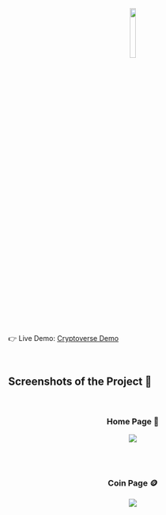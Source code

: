 <div align='center'><img style="width:16%" src='https://github.com/hemil585/cryptoverse/assets/117675167/769e7deb-eb54-4edf-baf7-98c2d7a23265'/></div>


<br />

👉 Live Demo: <a href='https://cryptoversehub.netlify.app/'>Cryptoverse Demo</a>

<br>

<h2>Screenshots of the Project 📸</h2>
<br>
<h3 align='center'>Home Page 🏡</h3>

<div align='center'>
<img src='https://github.com/hemil585/cryptoverse/assets/117675167/096b7054-89fa-4d1f-b30f-b46a62c26ce9'/>

</div>

<br><br>

<h3 align='center'>Coin Page 🪙</h3>

<div align='center'>
<img src='https://github.com/hemil585/cryptoverse/assets/117675167/9cbde983-3509-4273-a774-d98cd6a5566c'/>
</div>